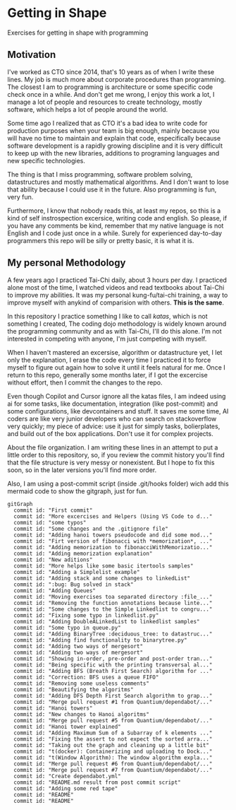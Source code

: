 # Getting in Shape

Exercises for getting in shape with programming

## Motivation

I've worked as CTO since 2014, that's 10 years as of when I write these lines. My job is much more about corporate procedures than programming. The closest I am to programming is architecture or some specific code check once in a while. And don't get me wrong, I enjoy this work a lot, I manage a lot of people and resources to create technology, mostly software, which helps a lot of people around the world.

Some time ago I realized that as CTO it's a bad idea to write code for production purposes when your team is big enough, mainly because you will have no time to maintain and explain that code, especifically because software development is a rapidly growing discipline and it is very difficult to keep up with the new libraries, additions to programing languages and new specific technologies. 

The thing is that I miss programming, software problem solving, datastructures and mostly mathematical algorithms. And I don't want to lose that ability because I could use it in the future. Also programming is fun, very fun.

Furthermore, I know that nobody reads this, at least my repos, so this is a kind of self instrospection excersice, writing code and english. So please, if you have any comments be kind, remember that my native language is not English and I code just once in a while. Surely for experienced day-to-day programmers this repo will be silly or pretty basic, it is what it is.

## My personal Methodology

A few years ago I practiced Tai-Chi daily, about 3 hours per day. I practiced alone most of the time, I watched videos and read textbooks about Tai-Chi to improve my abilities. It was my personal kung-fu/tai-chi training, a way to improve myself with anykind of comparision with others. **This is the same**.

In this repository I practice something I like to call *katas*, which is not something I created, The coding dojo methodology is widely known around the programming community and as with Tai-Chi, I'll do this alone. I'm not interested in competing with anyone, I'm just competing with myself.

When I haven't mastered an excersise, algorithm or datastructure yet, I let only the explanation, I erase the code every time I practiced it to force myself to figure out again how to solve it until it feels natural for me. Once I return to this repo, generally some months later, if I got the excercise without effort, then I commit the changes to the repo.

Even though Copilot and Cursor ignore all the katas files, I am indeed using ai for some tasks, like documentation, integration (like post-commit) and some configurations, like devcontainers and stuff. It saves me some time, AI coders are like very junior developers who can search on stackoverflow very quickly; my piece of advice: use it just for simply tasks, bolierplates, and build out of the box applications. Don't use it for complex projects. 


About the file organization. I am writing these lines in an attempt to put a little order to this repository, so, if you review the commit history you'll find that the file structure is very messy or nonexistent. But I hope to fix this soon, so in the later versions you'll find more order.

Also, I am using a post-commit script (inside .git/hooks folder) wich add this mermaid code to show the gitgraph, just for fun.

```mermaid
gitGraph
  commit id: "First commit"
  commit id: "More excercises and Helpers (Using VS Code to d..."
  commit id: "some typos"
  commit id: "Some changes and the .gitignore file"
  commit id: "Adding hanoi towers pseudocode and did some mod..."
  commit id: "Firt version of fibonacci with *memorization*, ..."
  commit id: "Adding memorization to fibonacciWithMemorizatio..."
  commit id: "Adding memorization explanation"
  commit id: "New aditions"
  commit id: "More helps like some basic itertools samples"
  commit id: "Adding a Simplelist example"
  commit id: "Adding stack and some changes to linkedList"
  commit id: ":bug: Bug solved in stack"
  commit id: "Adding Queues"
  commit id: "Moving exercises toa separated directory :file_..."
  commit id: "Removing the function annotations because linte..."
  commit id: "Some changes to the Simple Linkedlist to congru..."
  commit id: "Fixing some typo in linkedlist.py"
  commit id: "Adding DoubleÃLinkedList to linkedlist samples"
  commit id: "Some typo in queue.py"
  commit id: "Adding BinaryTree :deciduous_tree: to datastruc..."
  commit id: "Adding find functionality to binarytree.py"
  commit id: "Adding two ways of mergesort"
  commit id: "Adding two ways of mergesort"
  commit id: "Showing in-order, pre-order and post-order tran..."
  commit id: "Being specific with the printing transversal al..."
  commit id: "Adding BFS (Breath First Search) algorithm for ..."
  commit id: "Correction: BFS uses a queue FIFO"
  commit id: "Removing some useless comments"
  commit id: "Beautifying the algoritms"
  commit id: "Adding DFS Depth First Search algorithm to grap..."
  commit id: "Merge pull request #1 from Quantium/dependabot/..."
  commit id: "Hanoi towers"
  commit id: "New changes to Hanoi algoritms"
  commit id: "Merge pull request #5 from Quantium/dependabot/..."
  commit id: "Hanoi tower explained"
  commit id: "Adding Maximum Sum of a Subarray of k elements ..."
  commit id: "Fixing the assert to not expect the sorted arra..."
  commit id: "Taking out the graph and cleaning up a little bit"
  commit id: "t(docker): Containerizing and uploading to Dock..."
  commit id: "t(Window Algorithm): The window algorithm expla..."
  commit id: "Merge pull request #6 from Quantium/dependabot/..."
  commit id: "Merge pull request #7 from Quantium/dependabot/..."
  commit id: "Create dependabot.yml"
  commit id: "README.md result from post commit script"
  commit id: "Adding some red tape"
  commit id: "README"
  commit id: "README"
```
